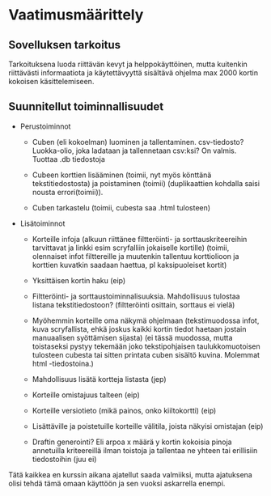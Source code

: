 # Vaatimusmäärittely

## Sovelluksen tarkoitus

Tarkoituksena luoda riittävän kevyt ja helppokäyttöinen, mutta kuitenkin riittävästi informaatiota ja käytettävyyttä sisältävä ohjelma max 2000 kortin kokoisen käsittelemiseen.

## Suunnitellut toiminnallisuudet

- Perustoiminnot

  - Cuben (eli kokoelman) luominen ja tallentaminen. csv-tiedosto? Luokka-olio, joka ladataan ja tallennetaan csv:ksi? On valmis. Tuottaa .db tiedostoja

  - Cubeen korttien lisääminen (toimii, nyt myös könttänä tekstitiedostosta) ja poistaminen (toimii) (duplikaattien kohdalla saisi nousta errori(toimii)).

  - Cuben tarkastelu (toimii, cubesta saa .html tulosteen)

- Lisätoiminnot

  - Korteille infoja (alkuun riittänee filtteröinti- ja sorttauskriteereihin tarvittavat ja linkki esim scryfalliin jokaiselle kortille) (toimii, olennaiset infot filttereille ja muutenkin tallentuu korttiolioon ja korttien kuvatkin saadaan haettua, pl kaksipuoleiset kortit)

  - Yksittäisen kortin haku (eip)

  - Filtteröinti- ja sorttaustoiminnalisuuksia. Mahdollisuus tulostaa listana tekstitiedostoon? (filtteröinti osittain, sorttaus ei vielä)

  - Myöhemmin korteille oma näkymä ohjelmaan (tekstimuodossa infot, kuva scryfallista, ehkä joskus kaikki kortin tiedot haetaan jostain manuaalisen syöttämisen sijasta) (ei tässä muodossa, mutta toistaseksi pystyy tekemään joko tekstipohjaisen taulukkomuotoisen tulosteen cubesta tai sitten printata cuben sisältö kuvina. Molemmat html -tiedostoina.)

  - Mahdollisuus lisätä kortteja listasta (jep)

  - Korteille omistajuus talteen (eip)

  - Korteille versiotieto (mikä painos, onko kiiltokortti) (eip)

  - Lisättäville ja poistetuille korteille välitila, joista näkyisi omistajan (eip)

  - Draftin generointi? Eli arpoa x määrä y kortin kokoisia pinoja annetuilla kriteereillä ilman toistoja ja tallentaa ne yhteen tai erillisiin tiedostoihin (juu ei)

Tätä kaikkea en kurssin aikana ajatellut saada valmiiksi, mutta ajatuksena olisi tehdä tämä omaan käyttöön ja sen vuoksi askarrella enempi.
